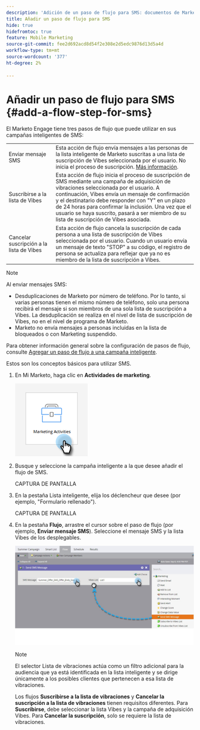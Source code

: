 ```yaml
---
description: 'Adición de un paso de flujo para SMS: documentos de Marketo, documentación del producto'
title: Añadir un paso de flujo para SMS
hide: true
hidefromtoc: true
feature: Mobile Marketing
source-git-commit: fee2d692acd8d54f2e308e2d5edc9876d13d5a4d
workflow-type: tm+mt
source-wordcount: '377'
ht-degree: 2%

---
```


# Añadir un paso de flujo para SMS {#add-a-flow-step-for-sms}

El Marketo Engage tiene tres pasos de flujo que puede utilizar en sus campañas inteligentes de SMS:

<table>
<tbody>
  <tr>
    <td style="width:25%">Enviar mensaje SMS</td>
    <td>Esta acción de flujo envía mensajes a las personas de la lista inteligente de Marketo suscritas a una lista de suscripción de Vibes seleccionada por el usuario. No inicia el proceso de suscripción. <a href="/help/marketo/product-docs/mobile-marketing/vibes-sms-messages/send-a-vibes-sms-message.md">Más información</a>.</td>
  </tr>

<tr>
    <td style="width:25%">Suscribirse a la lista de Vibes</td>
    <td>Esta acción de flujo inicia el proceso de suscripción de SMS mediante una campaña de adquisición de vibraciones seleccionada por el usuario. A continuación, Vibes envía un mensaje de confirmación y el destinatario debe responder con "Y" en un plazo de 24 horas para confirmar la inclusión. Una vez que el usuario se haya suscrito, pasará a ser miembro de su lista de suscripción de Vibes asociada.</td>
  </tr>
  <tr>
    <td style="width:25%">Cancelar suscripción a la lista de Vibes</td>
    <td>Esta acción de flujo cancela la suscripción de cada persona a una lista de suscripción de Vibes seleccionada por el usuario. Cuando un usuario envía un mensaje de texto "STOP" a su código, el registro de persona se actualiza para reflejar que ya no es miembro de la lista de suscripción a Vibes.</td>
  </tr>
  </tbody>
</table>

>[!NOTE]
>
>Al enviar mensajes SMS:
>
>* Desduplicaciones de Marketo por número de teléfono. Por lo tanto, si varias personas tienen el mismo número de teléfono, solo una persona recibirá el mensaje si son miembros de una sola lista de suscripción a Vibes. La desduplicación se realiza en el nivel de lista de suscripción de Vibes, no en el nivel de programa de Marketo.
>* Marketo no envía mensajes a personas incluidas en la lista de bloqueados o con Marketing suspendido.

Para obtener información general sobre la configuración de pasos de flujo, consulte [Agregar un paso de flujo a una campaña inteligente](/help/marketo/product-docs/core-marketo-concepts/smart-campaigns/flow-actions/add-a-flow-step-to-a-smart-campaign.md).

Estos son los conceptos básicos para utilizar SMS.

1. En Mi Marketo, haga clic en **Actividades de marketing**.

   ![](assets/add-a-flow-step-for-sms-1.png)

1. Busque y seleccione la campaña inteligente a la que desee añadir el flujo de SMS.

   CAPTURA DE PANTALLA

1. En la pestaña Lista inteligente, elija los déclencheur que desee (por ejemplo, &quot;Formulario rellenado&quot;).

   CAPTURA DE PANTALLA

1. En la pestaña **Flujo**, arrastre el cursor sobre el paso de flujo (por ejemplo, **Enviar mensaje SMS**). Seleccione el mensaje SMS y la lista Vibes de los desplegables.

   ![](assets/send-sms-message-hands.jpg)

   >[!NOTE]
   >
   >El selector Lista de vibraciones actúa como un filtro adicional para la audiencia que ya está identificada en la lista inteligente y se dirige únicamente a los posibles clientes que pertenecen a esa lista de vibraciones.
   >
   >Los flujos **Suscribirse a la lista de vibraciones** y **Cancelar la suscripción a la lista de vibraciones** tienen requisitos diferentes. Para **Suscribirse**, debe seleccionar la lista Vibes y la campaña de adquisición Vibes. Para **Cancelar la suscripción**, solo se requiere la lista de vibraciones.

